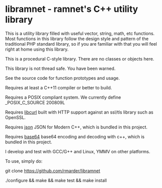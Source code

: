 # libramnet - ramnet's C++ utility library

This is a utility library filled with useful vector, string, math, etc functions.
Most functions in this library follow the design style and pattern of the traditional PHP standard library, 
so if you are familiar with that you will feel right at home using this library.

This is a procedural C-style library. There are no classes or objects here.

This library is not thread safe. You have been warned.

See the source code for function prototypes and usage.

Requires at least a C++11 compiler or better to build.

Requires a POSIX compliant system. We currently define _POSIX_C_SOURCE 200809L

Requires [libcurl] built with HTTP support against an ssl/tls library such as OpenSSL.

Requires [json] JSON for Modern C++, which is bundled in this project.

Requires [base64] base64 encoding and decoding with c++, which is bundled in this project.

I develop and test with GCC/G++ and Linux, YMMV on other platforms.

To use, simply do:

git clone https://github.com/rmarder/libramnet

./configure && make && make test && make install

[libcurl]: <https://curl.se/libcurl/>
[json]: <https://github.com/nlohmann/json/>
[base64]: <https://github.com/ReneNyffenegger/cpp-base64>
